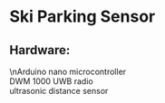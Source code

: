 # Ski Parking Sensor

## Hardware:   
\nArduino nano microcontroller  
DWM 1000 UWB radio  
ultrasonic distance sensor  
